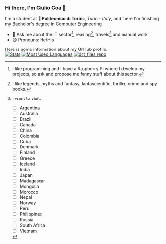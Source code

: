 ### Hi there, I'm Giulio Coa 👋

I'm a student at 🏫 **Politecnico di Torino**, *Turin - Italy*, and there I'm finishing my Bachelor's degree in Computer Engineering
* 💬 Ask me about the IT sector[^IT], reading[^genres], travels[^places] and manual work
* 😄 Pronouns: He/His

[^IT]: I like programming and I have a Raspberry Pi where I develop my projects, so ask and propose me funny stuff about this sector.
[^genres]: I like legends, myths and fantasy, fantascientific, thriller, crime and spy books.
[^places]: I want to visit:
    - [ ] Argentina
    - [ ] Australia
    - [ ] Brazil
    - [ ] Canada
    - [ ] China
    - [ ] Colombia
    - [ ] Cuba
    - [ ] Denmark
    - [ ] Finland
    - [ ] Greece
    - [ ] Iceland
    - [ ] India
    - [ ] Japan
    - [ ] Madagascar
    - [ ] Mongolia
    - [ ] Morocco
    - [ ] Nepal
    - [ ] Norway
    - [ ] Perù
    - [ ] Philippines
    - [ ] Russia
    - [ ] South Africa
    - [ ] Vietnam

Here is some information about my GitHub profile:  
[![Stats](https://github-readme-stats.vercel.app/api?username=giulioc008&hide=stars&count_private=true&include_all_commits=true&custom_title=Stats&show_icons=true&theme=react&hide_border=true)](https://github.com/giulioc008)
[![Most Used Languages](https://github-readme-stats.vercel.app/api/top-langs/?username=giulioc008&layout=compact&langs_count=10&theme=react&hide_border=true)](https://github.com/giulioc008)
[![dot_files repo](https://github-readme-stats.vercel.app/api/pin/?username=giulioc008&repo=dot_files&show_owner=true&theme=react&hide_border=true)](https://github.com/giulioc008/dot_files)
